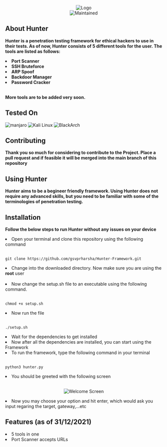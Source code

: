<p align="center">
  <img alt="Logo" src="https://github.com/gsvprharsha/Hunter-Framework/blob/main/Hunter-Framework.png?raw=true"><br>
  <img alt="Maintained" src="https://img.shields.io/maintenance/yes/2021?style=for-the-badge">
  
</p>

## About Hunter
<b>Hunter is a penetration testing framework for ethical hackers to use in their tests. As of now, Hunter consists of 5 different tools for the user. The tools are listed as follows:
  <li>Port Scanner</li>
  <li>SSH Bruteforce</li>
  <li>ARP Spoof</li>
  <li>Backdoor Manager</li>
  <li>Password Cracker</li><br>
  
More tools are to be added very soon. </b>

## Tested On
<p>
  <img alt="manjaro" src="https://img.shields.io/badge/manjaro-35BF5C?style=for-the-badge&logo=manjaro&logoColor=white">
  <img alt="Kali Linux" src="https://img.shields.io/badge/Kali_Linux-557C94?style=for-the-badge&logo=kali-linux&logoColor=white">
  <img alt="BlackArch" src="https://img.shields.io/badge/Arch_Linux-1793D1?style=for-the-badge&logo=arch-linux&logoColor=white">
</p>



## Contributing
<b>Thank you so much for considering to contribute to the Project. Place a pull request and if feasible it will be merged into the main branch of this repository</b>

## Using Hunter
<b> Hunter aims to be a begineer friendly framework. Using Hunter does not require any advanced skills, but you need to be familiar with some of the terminologies of penetration testing.</b>

## Installation
<b> Follow the below steps to run Hunter without any issues on your device</b>
<li>Open your terminal and clone this repository using the following command</li><br>

```
git clone https://github.com/gsvprharsha/Hunter-Framework.git
```

<li>Change into the downloaded directory. Now make sure you are using the <b>root</b> user</li><br>
<li>Now change the setup.sh file to an executable using the following command.</li><br>

```
chmod +x setup.sh
```

<li>Now run the file</li><br>

```
./setup.sh
```

<li>Wait for the dependencies to get installed</li>
<li>Now after all the dependencies are installed, you can start using the Framework</li>
<li>To run the framework, type the following command in your terminal</li><br>

```
python3 hunter.py
```

<li>You should be greeted with the following screen</li><br>
<p align="center">
  <img alt="Welcome Screen" src="https://github.com/gsvprharsha/Hunter-Framework/blob/main/Hunter-Welcome-Screen.jpeg?raw=true">
</p>

<li>Now you may choose your option and hit enter, which would ask you input regaring the target, gateway,...etc</li>

## Features (as of 31/12/2021)
<li>5 tools in one</li>
<li>Port Scanner accepts URLs</li>
